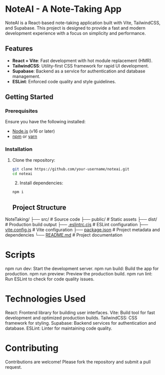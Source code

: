 # NoteAI - A Note-Taking App

NoteAI is a React-based note-taking application built with Vite, TailwindCSS, and Supabase. This project is designed to provide a fast and modern development experience with a focus on simplicity and performance.

## Features

- **React + Vite**: Fast development with hot module replacement (HMR).
- **TailwindCSS**: Utility-first CSS framework for rapid UI development.
- **Supabase**: Backend as a service for authentication and database management.
- **ESLint**: Enforced code quality and style guidelines.

## Getting Started

### Prerequisites

Ensure you have the following installed:

- [Node.js](https://nodejs.org/) (v16 or later)
- [npm](https://www.npmjs.com/) or [yarn](https://yarnpkg.com/)

### Installation

1. Clone the repository:

   ```bash
   git clone https://github.com/your-username/noteai.git
   cd noteai
   ```
   2. Install dependencies:
    ```bash
   npm i
   ```
   ## Project Structure

NoteTaking/
├── src/                # Source code
├── public/             # Static assets
├── dist/               # Production build output
├── [.eslintrc.cjs](http://_vscodecontentref_/1)       # ESLint configuration
├── [vite.config.js](http://_vscodecontentref_/2)      # Vite configuration
├── [package.json](http://_vscodecontentref_/3)        # Project metadata and dependencies
└── [README.md](http://_vscodecontentref_/4)           # Project documentation

# Scripts
 npm run dev: Start the development server.
npm run build: Build the app for production.
npm run preview: Preview the production build.
npm run lint: Run ESLint to check for code quality issues.
# Technologies Used
React: Frontend library for building user interfaces.
Vite: Build tool for fast development and optimized production builds.
TailwindCSS: CSS framework for styling.
Supabase: Backend services for authentication and database.
ESLint: Linter for maintaining code quality.
# Contributing
Contributions are welcome! Please fork the repository and submit a pull request.
